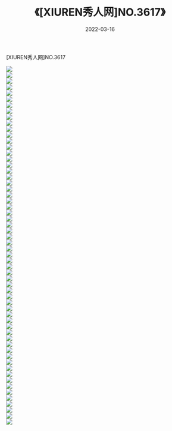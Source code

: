 ﻿---
layout: post
title:  《[XIUREN秀人网]NO.3617》
date:   2022-03-16
img: http://img.660000.xyz/Sharelink/秀人网/秀人网第04部分/[XIUREN秀人网]NO.3617/000.jpg
categories: [美女, 清纯, 唯美]
---

[XIUREN秀人网]NO.3617

 ![](http://img.660000.xyz/Sharelink/秀人网/秀人网第04部分/[XIUREN秀人网]NO.3617/001.jpg) <br>![](http://img.660000.xyz/Sharelink/秀人网/秀人网第04部分/[XIUREN秀人网]NO.3617/002.jpg) <br>![](http://img.660000.xyz/Sharelink/秀人网/秀人网第04部分/[XIUREN秀人网]NO.3617/003.jpg) <br>![](http://img.660000.xyz/Sharelink/秀人网/秀人网第04部分/[XIUREN秀人网]NO.3617/004.jpg) <br>![](http://img.660000.xyz/Sharelink/秀人网/秀人网第04部分/[XIUREN秀人网]NO.3617/005.jpg) <br>![](http://img.660000.xyz/Sharelink/秀人网/秀人网第04部分/[XIUREN秀人网]NO.3617/006.jpg) <br>![](http://img.660000.xyz/Sharelink/秀人网/秀人网第04部分/[XIUREN秀人网]NO.3617/007.jpg) <br>![](http://img.660000.xyz/Sharelink/秀人网/秀人网第04部分/[XIUREN秀人网]NO.3617/008.jpg) <br>![](http://img.660000.xyz/Sharelink/秀人网/秀人网第04部分/[XIUREN秀人网]NO.3617/009.jpg) <br>![](http://img.660000.xyz/Sharelink/秀人网/秀人网第04部分/[XIUREN秀人网]NO.3617/010.jpg) <br>![](http://img.660000.xyz/Sharelink/秀人网/秀人网第04部分/[XIUREN秀人网]NO.3617/011.jpg) <br>![](http://img.660000.xyz/Sharelink/秀人网/秀人网第04部分/[XIUREN秀人网]NO.3617/012.jpg) <br>![](http://img.660000.xyz/Sharelink/秀人网/秀人网第04部分/[XIUREN秀人网]NO.3617/013.jpg) <br>![](http://img.660000.xyz/Sharelink/秀人网/秀人网第04部分/[XIUREN秀人网]NO.3617/014.jpg) <br>![](http://img.660000.xyz/Sharelink/秀人网/秀人网第04部分/[XIUREN秀人网]NO.3617/015.jpg) <br>![](http://img.660000.xyz/Sharelink/秀人网/秀人网第04部分/[XIUREN秀人网]NO.3617/016.jpg) <br>![](http://img.660000.xyz/Sharelink/秀人网/秀人网第04部分/[XIUREN秀人网]NO.3617/017.jpg) <br>![](http://img.660000.xyz/Sharelink/秀人网/秀人网第04部分/[XIUREN秀人网]NO.3617/018.jpg) <br>![](http://img.660000.xyz/Sharelink/秀人网/秀人网第04部分/[XIUREN秀人网]NO.3617/019.jpg) <br>![](http://img.660000.xyz/Sharelink/秀人网/秀人网第04部分/[XIUREN秀人网]NO.3617/020.jpg) <br>![](http://img.660000.xyz/Sharelink/秀人网/秀人网第04部分/[XIUREN秀人网]NO.3617/021.jpg) <br>![](http://img.660000.xyz/Sharelink/秀人网/秀人网第04部分/[XIUREN秀人网]NO.3617/022.jpg) <br>![](http://img.660000.xyz/Sharelink/秀人网/秀人网第04部分/[XIUREN秀人网]NO.3617/023.jpg) <br>![](http://img.660000.xyz/Sharelink/秀人网/秀人网第04部分/[XIUREN秀人网]NO.3617/024.jpg) <br>![](http://img.660000.xyz/Sharelink/秀人网/秀人网第04部分/[XIUREN秀人网]NO.3617/025.jpg) <br>![](http://img.660000.xyz/Sharelink/秀人网/秀人网第04部分/[XIUREN秀人网]NO.3617/026.jpg) <br>![](http://img.660000.xyz/Sharelink/秀人网/秀人网第04部分/[XIUREN秀人网]NO.3617/027.jpg) <br>![](http://img.660000.xyz/Sharelink/秀人网/秀人网第04部分/[XIUREN秀人网]NO.3617/028.jpg) <br>![](http://img.660000.xyz/Sharelink/秀人网/秀人网第04部分/[XIUREN秀人网]NO.3617/029.jpg) <br>![](http://img.660000.xyz/Sharelink/秀人网/秀人网第04部分/[XIUREN秀人网]NO.3617/030.jpg) <br>![](http://img.660000.xyz/Sharelink/秀人网/秀人网第04部分/[XIUREN秀人网]NO.3617/031.jpg) <br>![](http://img.660000.xyz/Sharelink/秀人网/秀人网第04部分/[XIUREN秀人网]NO.3617/032.jpg) <br>![](http://img.660000.xyz/Sharelink/秀人网/秀人网第04部分/[XIUREN秀人网]NO.3617/033.jpg) <br>![](http://img.660000.xyz/Sharelink/秀人网/秀人网第04部分/[XIUREN秀人网]NO.3617/034.jpg) <br>![](http://img.660000.xyz/Sharelink/秀人网/秀人网第04部分/[XIUREN秀人网]NO.3617/035.jpg) <br>![](http://img.660000.xyz/Sharelink/秀人网/秀人网第04部分/[XIUREN秀人网]NO.3617/036.jpg) <br>![](http://img.660000.xyz/Sharelink/秀人网/秀人网第04部分/[XIUREN秀人网]NO.3617/037.jpg) <br>![](http://img.660000.xyz/Sharelink/秀人网/秀人网第04部分/[XIUREN秀人网]NO.3617/038.jpg) <br>![](http://img.660000.xyz/Sharelink/秀人网/秀人网第04部分/[XIUREN秀人网]NO.3617/039.jpg) <br>![](http://img.660000.xyz/Sharelink/秀人网/秀人网第04部分/[XIUREN秀人网]NO.3617/040.jpg) <br>![](http://img.660000.xyz/Sharelink/秀人网/秀人网第04部分/[XIUREN秀人网]NO.3617/041.jpg) <br>![](http://img.660000.xyz/Sharelink/秀人网/秀人网第04部分/[XIUREN秀人网]NO.3617/042.jpg) <br>![](http://img.660000.xyz/Sharelink/秀人网/秀人网第04部分/[XIUREN秀人网]NO.3617/043.jpg) <br>![](http://img.660000.xyz/Sharelink/秀人网/秀人网第04部分/[XIUREN秀人网]NO.3617/044.jpg) <br>![](http://img.660000.xyz/Sharelink/秀人网/秀人网第04部分/[XIUREN秀人网]NO.3617/045.jpg) <br>![](http://img.660000.xyz/Sharelink/秀人网/秀人网第04部分/[XIUREN秀人网]NO.3617/046.jpg) <br>![](http://img.660000.xyz/Sharelink/秀人网/秀人网第04部分/[XIUREN秀人网]NO.3617/047.jpg) <br>![](http://img.660000.xyz/Sharelink/秀人网/秀人网第04部分/[XIUREN秀人网]NO.3617/048.jpg) <br>![](http://img.660000.xyz/Sharelink/秀人网/秀人网第04部分/[XIUREN秀人网]NO.3617/049.jpg) <br>![](http://img.660000.xyz/Sharelink/秀人网/秀人网第04部分/[XIUREN秀人网]NO.3617/050.jpg) <br>![](http://img.660000.xyz/Sharelink/秀人网/秀人网第04部分/[XIUREN秀人网]NO.3617/051.jpg) <br>![](http://img.660000.xyz/Sharelink/秀人网/秀人网第04部分/[XIUREN秀人网]NO.3617/052.jpg) <br>![](http://img.660000.xyz/Sharelink/秀人网/秀人网第04部分/[XIUREN秀人网]NO.3617/053.jpg) <br>![](http://img.660000.xyz/Sharelink/秀人网/秀人网第04部分/[XIUREN秀人网]NO.3617/054.jpg) <br>![](http://img.660000.xyz/Sharelink/秀人网/秀人网第04部分/[XIUREN秀人网]NO.3617/055.jpg) <br>![](http://img.660000.xyz/Sharelink/秀人网/秀人网第04部分/[XIUREN秀人网]NO.3617/056.jpg) <br>![](http://img.660000.xyz/Sharelink/秀人网/秀人网第04部分/[XIUREN秀人网]NO.3617/057.jpg) <br>![](http://img.660000.xyz/Sharelink/秀人网/秀人网第04部分/[XIUREN秀人网]NO.3617/058.jpg) <br>![](http://img.660000.xyz/Sharelink/秀人网/秀人网第04部分/[XIUREN秀人网]NO.3617/059.jpg) <br>![](http://img.660000.xyz/Sharelink/秀人网/秀人网第04部分/[XIUREN秀人网]NO.3617/060.jpg) <br>